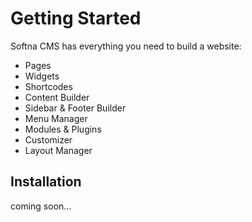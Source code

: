 # Getting Started

Softna CMS has everything you need to build a website:

* Pages
* Widgets
* Shortcodes
* Content Builder
* Sidebar & Footer Builder
* Menu Manager
* Modules & Plugins
* Customizer
* Layout Manager

## Installation

coming soon...
